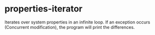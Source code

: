 # properties-iterator

Iterates over system properties in an infinite loop. If an exception occurs (Concurrent modification), the program will
print the differences.
